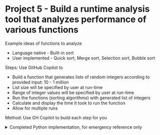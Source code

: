 # Project 5 - Build a runtime analysis tool that analyzes performance of various functions

Example ideas of functions to analyze
- Language native - Built-in sort
- User implemented - Quick sort, Merge sort, Selection sort, Bubble sort

Steps: Use GitHub Copilot to
- Build a function that generates lists of random integers according to provided input: 10 - 1 million
- List size will be specified by user at run-time
- Range of integer values will be specified by user at run-time
- Run the functions (sorting algorithms) with generated list of integers
- Calculate and display the time it took to run the function
- Allow for multiple runs

Method:
Use GH Copilot to build each step for you


<details>

<summary>Completed Python implementation, for emergency reference only</summary>

**analyzer.py**

```python
import time
import random
from demos import quicksort, mergesort, bubblesort

def create_random_list(size, max_val):
    ran_list = []
    for num in range(size):
        ran_list.append(random.randint(1,max_val))
    return ran_list

def analyze_func(func_name, arr):
    tic = time.time()
    func_name(arr)
    toc = time.time()
    seconds = toc-tic
    print(f"{func_name.__name__.capitalize()}\t-> Elapsed time: {seconds:.5f}")

size = int(input("What size list do you want to create? "))
max = int(input("What is the max value of the range? "))
run_times = int(input("How many times do you want to run? "))

for num in range(run_times):
    print(f"Run: {num+1}")
    l = create_random_list(size,max)
    analyze_func(bubblesort, l.copy())
    analyze_func(quicksort, l)
    analyze_func(mergesort, l)
    analyze_func(sorted, l)
    print("-" * 40)

```


**demos.py**
```python
print("Algorithms file loaded")

def quicksort(arr):
    if len(arr) < 2:
        return arr
    else:
        pivot = arr[-1]
        smaller, equal, larger = [], [], []
        for num in arr:
            if num < pivot:
                smaller.append(num)
            elif num == pivot:
                equal.append(num)
            else:
                larger.append(num)
        return quicksort(smaller) + equal + quicksort(larger)

def merge_sorted(arr1,arr2):
    sorted_arr = []
    i, j = 0, 0
    while i < len(arr1) and j < len(arr2):
        if arr1[i] < arr2[j]:
            sorted_arr.append(arr1[i])
            i += 1
        else:
            sorted_arr.append(arr2[j])
            j += 1
    while i < len(arr1):
        sorted_arr.append(arr1[i])
        i += 1
    while j < len(arr2):
        sorted_arr.append(arr2[j])
        j += 1
    return sorted_arr

def mergesort(arr):
    if len(arr) < 2:
        return arr[:]
    else:
        middle = len(arr)//2
        l1 = mergesort(arr[:middle])
        l2 = mergesort(arr[middle:])
        return merge_sorted(l1, l2)

def bubblesort(arr):
    swap_happened = True
    while swap_happened:
        swap_happened = False
        for num in range(len(arr)-1):
            if arr[num] > arr[num+1]:
                swap_happened = True
                arr[num], arr[num+1] = arr[num+1], arr[num]


```

</details>
